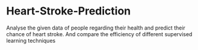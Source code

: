 # Heart-Stroke-Prediction
Analyse the given data of people regarding their health and predict their chance of heart stroke.
And compare the efficiency of different supervised learning techniques
